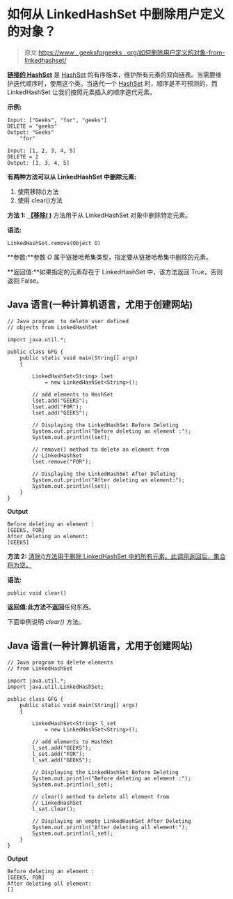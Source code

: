 # 如何从 LinkedHashSet 中删除用户定义的对象？

> 原文:[https://www . geeksforgeeks . org/如何删除用户定义的对象-from-linkedhashset/](https://www.geeksforgeeks.org/how-to-delete-user-defined-objects-from-linkedhashset/)

[**链接的 HashSet**](https://www.geeksforgeeks.org/linkedhashset-in-java-with-examples/) 是 [HashSet](https://www.geeksforgeeks.org/hashset-in-java/) 的有序版本，维护所有元素的双向链表。当需要维护迭代顺序时，使用这个类。当迭代一个 [HashSet](https://www.geeksforgeeks.org/hashset-in-java/) 时，顺序是不可预测的，而 LinkedHashSet 让我们按照元素插入的顺序迭代元素。

**示例:**

```
Input: ["Geeks", "for", "geeks"]
DELETE = "geeks"
Output: "Geeks"
    "for"

Input: [1, 2, 3, 4, 5]
DELETE = 2
Output: [1, 3, 4, 5]
```

**有两种方法可以从 LinkedHashSet 中删除元素:**

1.  使用移除()方法
2.  使用 clear()方法

**方法 1:** [**【移除( <u>)</u>**](https://www.geeksforgeeks.org/linkedhashset-remove-method-in-java/) 方法用于从 LinkedHashSet 对象中删除特定元素。

**语法:**

```
LinkedHashSet.remove(Object O)
```

**参数:**参数 *O* 属于链接哈希集类型，指定要从链接哈希集中删除的元素。

**返回值:**如果指定的元素存在于 LinkedHashSet 中，该方法返回 True，否则返回 False。

## Java 语言(一种计算机语言，尤用于创建网站)

```
// Java program  to delete user defined 
// objects from LinkedHashSet

import java.util.*;

public class GFG {
    public static void main(String[] args)
    {

        LinkedHashSet<String> lset
            = new LinkedHashSet<String>();

        // add elements to HashSet
        lset.add("GEEKS");
        lset.add("FOR");
        lset.add("GEEKS");

        // Displaying the LinkedHashSet Before Deleting
        System.out.println("Before deleting an element :");
        System.out.println(lset);

        // remove() method to delete an element from
        // LinkedHashSet
        lset.remove("FOR");

        // Displaying the LinkedHashSet After Deleting
        System.out.println("After deleting an element:");
        System.out.println(lset);
    }
}
```

**Output**

```
Before deleting an element :
[GEEKS, FOR]
After deleting an element:
[GEEKS]
```

**方法 2:** [清除()方法用于删除 LinkedHashSet 中的所有元素。此调用返回后，集合将为空。](https://www.geeksforgeeks.org/linkedhashset-clear-method-in-java-with-examples/?ref=rp)

**语法:**

```
public void clear()
```

**返回值:**此方法**不返回**任何东西。

下面举例说明 *clear()* 方法。

## Java 语言(一种计算机语言，尤用于创建网站)

```
// Java program to delete elements
// from LinkedHashSet

import java.util.*;
import java.util.LinkedHashSet;

public class GFG {
    public static void main(String[] args)
    {

        LinkedHashSet<String> l_set
            = new LinkedHashSet<String>();

        // add elements to HashSet
        l_set.add("GEEKS");
        l_set.add("FOR");
        l_set.add("GEEKS");

        // Displaying the LinkedHashSet Before Deleting
        System.out.println("Before deleting an element :");
        System.out.println(l_set);

        // clear() method to delete all element from
        // LinkedHashSet
        l_set.clear();

        // Displaying an empty LinkedHashSet After Deleting
        System.out.println("After deleting all element:");
        System.out.println(l_set);
    }
}
```

**Output**

```
Before deleting an element :
[GEEKS, FOR]
After deleting all element:
[]
```